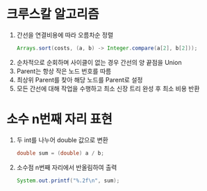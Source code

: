 # 크루스칼 알고리즘
1. 간선을 연결비용에 따라 오름차순 정렬
    ```java
    Arrays.sort(costs, (a, b) -> Integer.compare(a[2], b[2]));
    ```
2. 순차적으로 순회하며 사이클이 없는 경우 간선의 양 끝점을 Union
3. Parent는 항상 작은 노드 번호를 따름
4. 최상위 Parent를 찾아 해당 노드를 Parent로 설정
5. 모든 간선에 대해 작업을 수행하고 최소 신장 트리 완성 후 최소 비용 반환

# 소수 n번째 자리 표현
1. 두 int를 나누어 double 값으로 변환
    ```java
    double sum = (double) a / b;
    ```
2. 소수점 n번째 자리에서 반올림하여 출력
    ```java
    System.out.printf("%.2f\n", sum);
    ```

